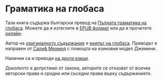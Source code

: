 # Граматика на глобаса

Тази книга съдържа български превод на [Пълната граматика на глобаса][cgg-link].
Можете да я изтеглите в [EPUB формат][epub-link] или да я прочетете [онлайн][web-link].

Автор на [оригиналното съдържание][oc-link] е [екипът на глобаса][gb-link].
Преводът е направен от [Салиф Мехмед][sm-link] с помощта на езиковия модел Джемини.

Налични са и преводи [на други езици][all-link].

Доколкото е допустимо от закона, авторите се отказват от всички авторски права и сродни или съседни права върху съдържанието.

[cgg-link]:https://salif.github.io/gramati-fe-globasa/eng/
[epub-link]:Gramati_fe_Globasa_Mesi_9_Nyan_2025_Bulgarisa_Gemini.epub
[web-link]:https://salif.github.io/gramati-fe-globasa/bg-gemini/
[oc-link]:https://xwexi.globasa.net/eng/gramati
[gb-link]:https://globasa.net/
[sm-link]:https://salif.eu/bg/
[all-link]:https://salif.github.io/gramati-fe-globasa/
